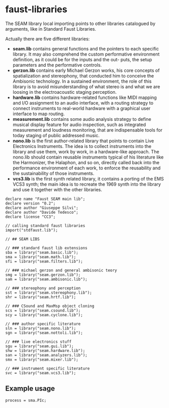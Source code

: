# faust-libraries

The SEAM library local importing points to other libraries catalogued by arguments, like in Standard Faust Libraries.

Actually there are five different libraries:

* **seam.lib** contains general functions and the pointers to each specific library. It may also comprehend the custom performative environment definition, as it could be for the inputs and the out- puts, the setup parameters and the performative controls.
* **gerzon.lib** contains early Michael Gerzon works, his core concepts of spatialization and stereophony, that conducted him to conceive the Ambisonic technology. In a sustained environment, the role of this library is to avoid misunderstanding of what stereo is and what we are loosing in the electroacoustic staging perception.
* **hardware.lib** contains hardware-related functions like MIDI mapping and I/O assignment to an audio interface, with a routing strategy to connect instruments to real-world hardware with a graphical user interface to map routing.
* **measurement.lib** contains some audio analysis strategy to define musical display feature for audio inspection, such as integrated measurement and loudness monitoring, that are indispensable tools for today staging of public addressed music.
* **nono.lib** is the first author-related library that points to contain Live Electronics Instruments. The idea is to collect instruments into the library and use them, work by work, in a hardware-like approach. The nono.lib should contain reusable instruments typical of his literature like the Harmonizer, the Halaphon, and so on, directly called back into the performance environment of each work, to enforce the reusability and the sustainability of those instruments.
* **vcs3.lib** is the first synth related library, it contains a porting of the EMS VCS3 synth; the main idea is to recreate the 1969 synth into the library and use it together with the other libraries.

```text
declare name "Faust SEAM main lib";
declare version "0.2";
declare author "Giuseppe Silvi";
declare author "Davide Tedesco";
declare license "CC3";

// calling standard faust libraries
import("stdfaust.lib");

// ## SEAM LIBS

// ### standard faust lib extensions
sba = library("seam.basic.lib");
sma = library("seam.math.lib");
sfi = library("seam.filters.lib");

// ### michael gerzon and general ambisonic teory
smg = library("seam.gerzon.lib");
sam = library("seam.ambisonic.lib");

// ### stereophony and perception
sst = library("seam.stereophony.lib");
shr = library("seam.hrtf.lib");

// ### CSound and MaxMsp object cloning
scs = library("seam.csound.lib");
scy = library("seam.cyclone.lib");

// ### author specific literature
sln = library("seam.nono.lib");
sgn = library("seam.nottoli.lib");

// ### live electronics stuff
sgu = library("seam.gui.lib");
shw = library("seam.hardware.lib");
san = library("seam.analyzers.lib");
smx = library("seam.mixer.lib");

// ### instrument specific literature
svc = library("seam.vcs3.lib");
```

## Example usage

```text
process = sma.PIc;
```
